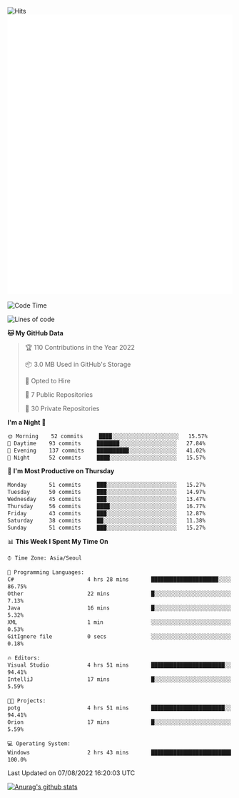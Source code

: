 ![Hits](https://hits.seeyoufarm.com/api/count/incr/badge.svg?url=https%3A%2F%2Fgithub.com%2Fkokose1234&count_bg=%2379C83D&title_bg=%23555555&icon=apple.svg&icon_color=%23E7E7E7&title=hits&edge_flat=false)
<br/>
![Metrics](https://github.com/kokose1234/kokose1234/blob/main/github-metrics.svg)

<!--START_SECTION:waka-->
![Code Time](http://img.shields.io/badge/Code%20Time-660%20hrs%207%20mins-blue)

![Lines of code](https://img.shields.io/badge/From%20Hello%20World%20I%27ve%20Written-936%20Thousand%20lines%20of%20code-blue)

**🐱 My GitHub Data** 

> 🏆 110 Contributions in the Year 2022
 > 
> 📦 3.0 MB Used in GitHub's Storage 
 > 
> 💼 Opted to Hire
 > 
> 📜 7 Public Repositories 
 > 
> 🔑 30 Private Repositories  
 > 
**I'm a Night 🦉** 

```text
🌞 Morning    52 commits     ████░░░░░░░░░░░░░░░░░░░░░   15.57% 
🌆 Daytime    93 commits     ███████░░░░░░░░░░░░░░░░░░   27.84% 
🌃 Evening    137 commits    ██████████░░░░░░░░░░░░░░░   41.02% 
🌙 Night      52 commits     ████░░░░░░░░░░░░░░░░░░░░░   15.57%

```
📅 **I'm Most Productive on Thursday** 

```text
Monday       51 commits     ███░░░░░░░░░░░░░░░░░░░░░░   15.27% 
Tuesday      50 commits     ███░░░░░░░░░░░░░░░░░░░░░░   14.97% 
Wednesday    45 commits     ███░░░░░░░░░░░░░░░░░░░░░░   13.47% 
Thursday     56 commits     ████░░░░░░░░░░░░░░░░░░░░░   16.77% 
Friday       43 commits     ███░░░░░░░░░░░░░░░░░░░░░░   12.87% 
Saturday     38 commits     ██░░░░░░░░░░░░░░░░░░░░░░░   11.38% 
Sunday       51 commits     ███░░░░░░░░░░░░░░░░░░░░░░   15.27%

```


📊 **This Week I Spent My Time On** 

```text
⌚︎ Time Zone: Asia/Seoul

💬 Programming Languages: 
C#                       4 hrs 28 mins       █████████████████████░░░░   86.75% 
Other                    22 mins             █░░░░░░░░░░░░░░░░░░░░░░░░   7.13% 
Java                     16 mins             █░░░░░░░░░░░░░░░░░░░░░░░░   5.32% 
XML                      1 min               ░░░░░░░░░░░░░░░░░░░░░░░░░   0.53% 
GitIgnore file           0 secs              ░░░░░░░░░░░░░░░░░░░░░░░░░   0.18%

🔥 Editors: 
Visual Studio            4 hrs 51 mins       ███████████████████████░░   94.41% 
IntelliJ                 17 mins             █░░░░░░░░░░░░░░░░░░░░░░░░   5.59%

🐱‍💻 Projects: 
potg                     4 hrs 51 mins       ███████████████████████░░   94.41% 
Orion                    17 mins             █░░░░░░░░░░░░░░░░░░░░░░░░   5.59%

💻 Operating System: 
Windows                  2 hrs 43 mins       █████████████████████████   100.0%

```


 Last Updated on 07/08/2022 16:20:03 UTC
<!--END_SECTION:waka-->

[![Anurag's github stats](https://github-readme-stats.vercel.app/api?username=kokose1234&theme=dracula)](https://github.com/anuraghazra/github-readme-stats)



	
